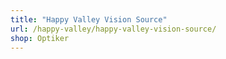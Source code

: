 ```yaml
---
title: "Happy Valley Vision Source"
url: /happy-valley/happy-valley-vision-source/
shop: Optiker
---
```

